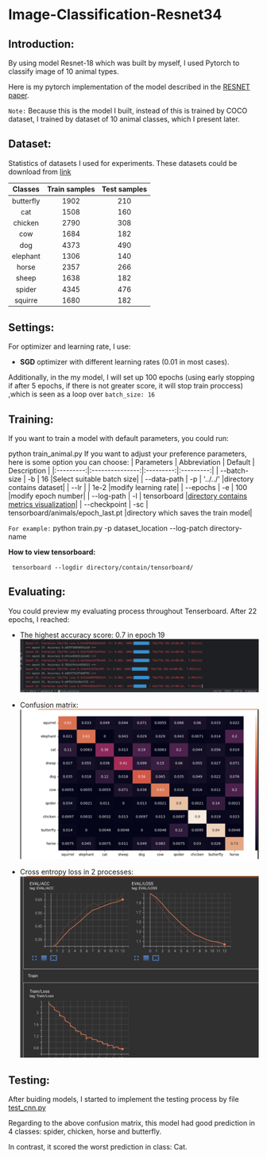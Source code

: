 # Image-Classification-Resnet34
## Introduction:
By using model Resnet-18 which was built by myself, I used Pytorch to classify image of 10 animal types.

Here is my pytorch implementation of the model described in the [RESNET paper](https://arxiv.org/abs/1512.03385). 

`Note:` Because this is the model I built, instead of this is trained by COCO dataset, I trained by dataset of 10 animal classes, which I present later. 

## Dataset:
Statistics of datasets I used for experiments. These datasets could be download from [link](https://www.kaggle.com/datasets/alessiocorrado99/animals10)

| Classes | Train samples | Test samples |
|:---------:|:---------------:|:--------------:|
|    butterfly |    1902  |    210   |
|    cat       |    1508  |    160   |
|    chicken   |    2790  |    308   |
|    cow       |    1684  |    182   |
|    dog       |    4373  |    490   |
|    elephant  |   1306   |    140   |
|    horse     |   2357   |    266   |
|    sheep     |   1638   |    182   |
|    spider    |   4345   |    476   |
|    squirre   |   1680   |    182   |

## Settings:
For optimizer and learning rate, I use:
- **SGD** optimizer with different learning rates (0.01 in most cases).

Additionally, in the my model, I will set up 100 epochs (using early stopping if after 5 epochs, if there is not greater score, it will stop train proccess) ,which is seen as a loop over `batch_size: 16`

## Training:

If you want to train a model with default parameters, you could run:

python train_animal.py 
If you want to adjust your preference parameters, here is some option you can choose:
| Parameters | Abbreviation | Default | Description |
|:---------:|:---------------:|:---------:|:---------:|
|    --batch-size |    -b  |    16                                  |Select suitable batch size|
|    --data-path  |    -p  |    '../../'                            |directory contains dataset|
|    --lr         |        |    1e-2                                |modify learning rate|
|    --epochs     |    -e  |    100                                 |modify epoch number|
|    --log-path   |    -l  |    tensorboard                         |[directory contains metrics visualization](https://pytorch.org/tutorials/intermediate/tensorboard_tutorial.html)|
|    --checkpoint |   -sc  |    tensorboard/animals/epoch_last.pt   |directory which saves the train model|

`For example:` python train.py -p dataset_location --log-patch directory-name 
 
 **How to view tensorboard:** 
```
 tensorboard --logdir directory/contain/tensorboard/
```
## Evaluating:

You could preview my evaluating process throughout Tenserboard. After 22 epochs, I reached:
- The highest accuracy score: 0.7 in epoch 19
  ![Accuracy score](./demo/run-epoch.png "Accuracy score")

- Confusion matrix:
 ![Confusion matrix](./demo/confusion-matrix.png "Confusion matrix")

- Cross entropy loss in 2 processes:
 ![Loss plot](./demo/plot-loss.png "Loss plot")

## Testing:

After buiding models, I started to implement the testing process by  file [test_cnn.py](.code/test_cnn.py)

Regarding to the above confusion matrix, this model had good prediction in 4 classes: spider, chicken, horse and butterfly.

In contrast, it scored the worst prediction in class: Cat. 
